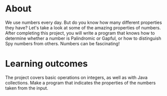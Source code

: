 # About

We use numbers every day. But do you know how many different properties they have? Let's take a look at some of the amazing properties of numbers. After completing this project, you will write a program that knows how to determine whether a number is Palindromic or Gapful, or how to distinguish Spy numbers from others. Numbers can be fascinating!

# Learning outcomes

The project covers basic operations on integers, as well as with Java collections. Make a program that indicates the properties of the numbers taken from the input.
